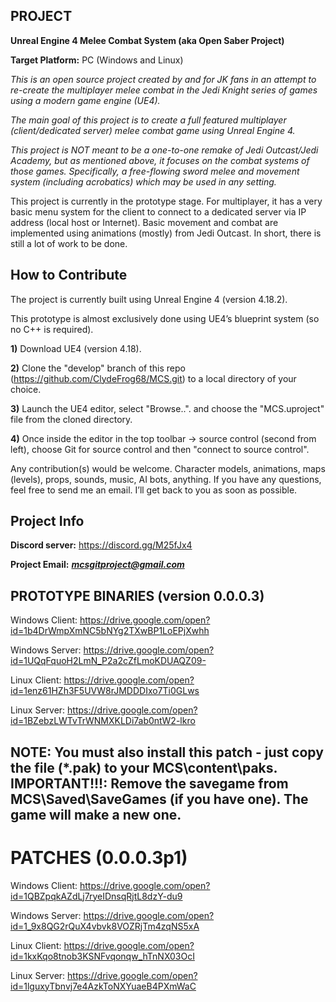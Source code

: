 
PROJECT
-
<b>Unreal Engine 4 Melee Combat System (aka Open Saber Project)</b>

<b>Target Platform:</b> PC (Windows and Linux)

<i>This is an open source project created by and for JK fans in an attempt to re-create the multiplayer melee combat in the Jedi Knight series of games using a modern game engine (UE4).</i>

<i>The main goal of this project is to create a full featured multiplayer (client/dedicated server) melee combat game using Unreal Engine 4.</i>

<i>This project is NOT meant to be a one-to-one remake of Jedi Outcast/Jedi Academy, but as mentioned above, it focuses on the combat systems of those games.  Specifically, a free-flowing sword melee and movement system (including acrobatics) which may be used in any setting.</i>

This project is currently in the prototype stage.  For multiplayer, it has a very basic menu system for the client to connect to a dedicated server via IP address (local host or Internet).  Basic movement and combat are implemented using animations (mostly) from Jedi Outcast.  In short, there is still a lot of work to be done.

How to Contribute
-
The project is currently built using Unreal Engine 4 (version 4.18.2).

This prototype is almost exclusively done using UE4’s blueprint system (so no C++ is required). 

<b>1)</b> Download UE4 (version 4.18).

<b>2)</b> Clone the "develop" branch of this repo (https://github.com/ClydeFrog68/MCS.git) to a local directory of your choice.

<b>3)</b> Launch the UE4 editor, select "Browse..". and choose the "MCS.uproject" file from the cloned directory.

<b>4)</b> Once inside the editor in the top toolbar -> source control (second from left), choose Git for source control and then "connect to source control".

Any contribution(s) would be welcome.  Character models, animations, maps (levels), props, sounds, music, AI bots, anything.  If you have any questions, feel free to send me an email.  I’ll get back to you as soon as possible.

Project Info
-
<b>Discord server:</b> https://discord.gg/M25fJx4

<b>Project Email:</b> <i><b>mcsgitproject@gmail.com</b></i>

PROTOTYPE BINARIES (version 0.0.0.3)
-
Windows Client: 
https://drive.google.com/open?id=1b4DrWmpXmNC5bNYg2TXwBP1LoEPjXwhh

Windows Server: 
https://drive.google.com/open?id=1UQqFquoH2LmN_P2a2cZfLmoKDUAQZ09-

Linux Client: 
https://drive.google.com/open?id=1enz61HZh3F5UVW8rJMDDDIxo7Ti0GLws

Linux Server: 
https://drive.google.com/open?id=1BZebzLWTvTrWNMXKLDi7ab0ntW2-lkro

NOTE:  You must also install this patch - just copy the file (*.pak) to your MCS\content\paks.  
IMPORTANT!!!:  Remove the savegame from MCS\Saved\SaveGames (if you have one).  The game will make a new one.
-
PATCHES (0.0.0.3p1)
==================================================================
Windows Client: 
https://drive.google.com/open?id=1QBZpqkAZdLj7ryeIDnsqRjtL8dzY-du9

Windows Server: 
https://drive.google.com/open?id=1_9x8QG2rQuX4vbvk8VOZRjTm4zqNS5xA

Linux Client: 
https://drive.google.com/open?id=1kxKqo8tnob3KSNFvqonqw_hTnNX03OcI

Linux Server: 
https://drive.google.com/open?id=1lguxyTbnvj7e4AzkToNXYuaeB4PXmWaC

